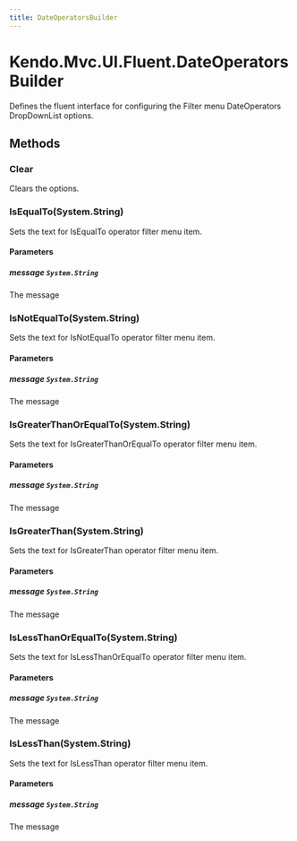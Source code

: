 ```yaml
---
title: DateOperatorsBuilder
---
```


# Kendo.Mvc.UI.Fluent.DateOperatorsBuilder
Defines the fluent interface for configuring the Filter menu DateOperators DropDownList options.




## Methods


### Clear
Clears the options.





### IsEqualTo(System.String)
Sets the text for IsEqualTo operator filter menu item.


#### Parameters

##### message `System.String`
The message





### IsNotEqualTo(System.String)
Sets the text for IsNotEqualTo operator filter menu item.


#### Parameters

##### message `System.String`
The message





### IsGreaterThanOrEqualTo(System.String)
Sets the text for IsGreaterThanOrEqualTo operator filter menu item.


#### Parameters

##### message `System.String`
The message





### IsGreaterThan(System.String)
Sets the text for IsGreaterThan operator filter menu item.


#### Parameters

##### message `System.String`
The message





### IsLessThanOrEqualTo(System.String)
Sets the text for IsLessThanOrEqualTo operator filter menu item.


#### Parameters

##### message `System.String`
The message





### IsLessThan(System.String)
Sets the text for IsLessThan operator filter menu item.


#### Parameters

##### message `System.String`
The message






